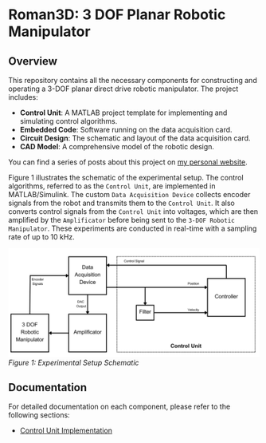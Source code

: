 # Roman3D: 3 DOF Planar Robotic Manipulator

## Overview

This repository contains all the necessary components for constructing and operating a 3-DOF planar direct drive robotic manipulator. The project includes:

- **Control Unit**: A MATLAB project template for implementing and simulating control algorithms.
- **Embedded Code**: Software running on the data acquisition card.
- **Circuit Design**: The schematic and layout of the data acquisition card.
- **CAD Model**: A comprehensive model of the robotic design.

You can find a series of posts about this project on [my personal website](https://sametgul.github.io/categories/roman3d-a-comprehensive-guide-to-constructing-a-3-dof-planar-robotic-manipulator/).

Figure 1 illustrates the schematic of the experimental setup. The control algorithms, referred to as the `Control Unit`, are implemented in MATLAB/Simulink. The custom `Data Acquisition Device` collects encoder signals from the robot and transmits them to the `Control Unit`. It also converts control signals from the `Control Unit` into voltages, which are then amplified by the `Amplificator` before being sent to the `3-DOF Robotic Manipulator`. These experiments are conducted in real-time with a sampling rate of up to 10 kHz.

![Experimental Setup Schematic](figs/setup.png)
_Figure 1: Experimental Setup Schematic_

## Documentation

For detailed documentation on each component, please refer to the following sections:

- [Control Unit Implementation](/docs/matlab_template.md)
